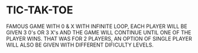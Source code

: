 # TIC-TAK-TOE
FAMOUS GAME WITH 0 &amp; X
WITH INFINITE LOOP,
EACH PLAYER WILL BE GIVEN 3 0's OR 3 X's AND THE GAME WILL CONTINUE UNTIL ONE OF THE PLAYER WINS.
THAT WAS FOR 2 PLAYERS, AN OPTION OF SINGLE PLAYER WILL ALSO BE GIVEN WITH DIFFERENT DIFICULTY LEVELS.
